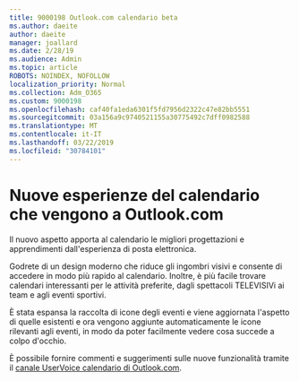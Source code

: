 ```yaml
---
title: 9000198 Outlook.com calendario beta
ms.author: daeite
author: daeite
manager: joallard
ms.date: 2/28/19
ms.audience: Admin
ms.topic: article
ROBOTS: NOINDEX, NOFOLLOW
localization_priority: Normal
ms.collection: Adm_O365
ms.custom: 9000198
ms.openlocfilehash: caf40fa1eda6301f5fd7956d2322c47e82bb5551
ms.sourcegitcommit: 03a156a9c9740521155a30775492c7dff0982588
ms.translationtype: MT
ms.contentlocale: it-IT
ms.lasthandoff: 03/22/2019
ms.locfileid: "30784101"
---
```

# <a name="new-calendar-experiences-coming-to-outlookcom"></a>Nuove esperienze del calendario che vengono a Outlook.com

Il nuovo aspetto apporta al calendario le migliori progettazioni e apprendimenti dall'esperienza di posta elettronica.

Godrete di un design moderno che riduce gli ingombri visivi e consente di accedere in modo più rapido al calendario. Inoltre, è più facile trovare calendari interessanti per le attività preferite, dagli spettacoli TELEVISIVi ai team e agli eventi sportivi.

È stata espansa la raccolta di icone degli eventi e viene aggiornata l'aspetto di quelle esistenti e ora vengono aggiunte automaticamente le icone rilevanti agli eventi, in modo da poter facilmente vedere cosa succede a colpo d'occhio.

È possibile fornire commenti e suggerimenti sulle nuove funzionalità tramite il [canale UserVoice calendario di Outlook.com](https://outlook.uservoice.com/forums/601444-new-experiences-in-outlook-com?category_id=209197).